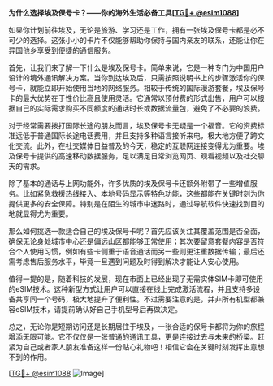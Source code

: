 **为什么选择埃及保号卡？——你的海外生活必备工具[[TG💪+ @esim1088](https://t.me/s/esim1088)]**

如果你计划前往埃及，无论是旅游、学习还是工作，拥有一张埃及保号卡都是必不可少的选择。这张小小的卡片不仅能够帮助你保持与国内亲友的联系，还能让你在异国他乡享受到便捷的通信服务。

首先，让我们来了解一下什么是埃及保号卡。简单来说，它是一种专门为中国用户设计的境外通讯解决方案。当你到达埃及后，只需按照说明书上的步骤激活你的保号卡，就能立即开始使用当地的网络服务。相较于传统的国际漫游套餐，埃及保号卡的最大优势在于性价比高且使用灵活。它通常以预付费的形式出售，用户可以根据自己的实际需求购买不同额度的通话时长或数据流量包，避免了不必要的浪费。

对于经常需要拨打国际长途的朋友而言，埃及保号卡无疑是一个福音。它的资费标准远低于普通国际长途电话费用，并且支持多种语言接听来电，极大地方便了跨文化交流。此外，在社交媒体日益普及的今天，稳定的互联网连接变得尤为重要。埃及保号卡提供的高速移动数据服务，足以满足日常浏览网页、观看视频以及社交聊天的需求。

除了基本的通话与上网功能外，许多优质的埃及保号卡还额外附带了一些增值服务。比如紧急救援热线接入、本地号码显示等特色功能，这些都能在关键时刻为你提供更多的安全保障。特别是在陌生的城市中迷路时，通过导航软件快速找到目的地就显得尤为重要。

那么如何挑选一款适合自己的埃及保号卡呢？首先应该关注其覆盖范围是否全面，确保无论身处城市中心还是偏远山区都能够正常使用；其次要留意套餐内容是否符合个人使用习惯，例如有些卡侧重于语音通话而另一些则更注重数据传输；最后还需考虑售后服务水平，毕竟一旦遇到问题及时得到解决才能让人安心使用。

值得一提的是，随着科技的发展，现在市面上已经出现了无需实体SIM卡即可使用的eSIM技术。这种新型方式让用户可以直接在线上完成激活流程，并且支持多设备共享同一个号码，极大地提升了便利性。不过需要注意的是，并非所有机型都兼容eSIM技术，请提前确认好自己手机型号后再做决定。

总之，无论你是短期访问还是长期居住于埃及，一张合适的保号卡都将为你的旅程增添无限可能。它不仅仅是一张普通的通讯工具，更是连接过去与未来的桥梁。赶紧为自己或者家人朋友准备这样一份贴心礼物吧！相信它会在关键时刻发挥出意想不到的作用。

[[TG💪+ @esim1088](https://t.me/s/esim1088) ![Image](https://i.postimg.cc/4NQfJmqS/Snipaste-2025-05-13-00-14-12.png)]